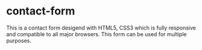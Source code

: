 # contact-form
This is a contact form desigend with HTML5, CSS3 which is fully responsive and compatible to all major browsers. This form can be used for multiple purposes.
